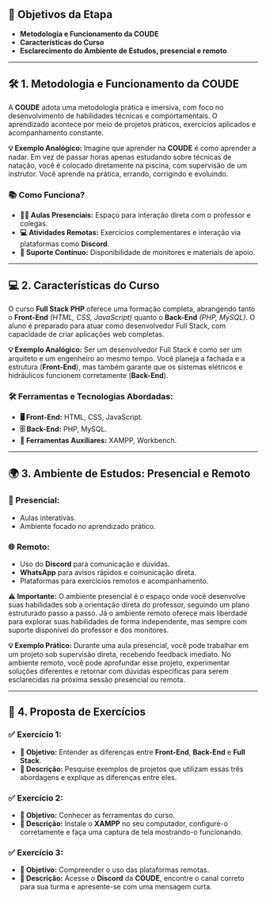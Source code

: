 ## **🎯 Objetivos da Etapa**

- **Metodologia e Funcionamento da COUDE**
- **Características do Curso**
- **Esclarecimento do Ambiente de Estudos, presencial e remoto**

---

## **🛠️ 1. Metodologia e Funcionamento da COUDE**

A **COUDE** adota uma metodologia prática e imersiva, com foco no desenvolvimento de habilidades técnicas e comportamentais. O aprendizado acontece por meio de projetos práticos, exercícios aplicados e acompanhamento constante.

**💡 Exemplo Analógico:**
Imagine que aprender na **COUDE** é como aprender a nadar. Em vez de passar horas apenas estudando sobre técnicas de natação, você é colocado diretamente na piscina, com supervisão de um instrutor. Você aprende na prática, errando, corrigindo e evoluindo.

### **📚 Como Funciona?**

- **🧑‍🏫 Aulas Presenciais:** Espaço para interação direta com o professor e colegas.
- **💻 Atividades Remotas:** Exercícios complementares e interação via plataformas como **Discord**.
- **🤝 Suporte Contínuo:** Disponibilidade de monitores e materiais de apoio.

---

## **💻 2. Características do Curso**

O curso **Full Stack PHP** oferece uma formação completa, abrangendo tanto o **Front-End** *(HTML, CSS, JavaScript)* quanto o **Back-End** *(PHP, MySQL)*. O aluno é preparado para atuar como desenvolvedor Full Stack, com capacidade de criar aplicações web completas.

**💡 Exemplo Analógico:**
Ser um desenvolvedor Full Stack é como ser um arquiteto e um engenheiro ao mesmo tempo. Você planeja a fachada e a estrutura (**Front-End**), mas também garante que os sistemas elétricos e hidráulicos funcionem corretamente (**Back-End**).

### **🛠️ Ferramentas e Tecnologias Abordadas:**

- **🖥️ Front-End:** HTML, CSS, JavaScript.
- **🗄️ Back-End:** PHP, MySQL.
- **🔧 Ferramentas Auxiliares:** XAMPP, Workbench.

---

## **🌍 3. Ambiente de Estudos: Presencial e Remoto**

### **🏫 Presencial:**

- Aulas interativas.
- Ambiente focado no aprendizado prático.

### **🌐 Remoto:**

- Uso do **Discord** para comunicação e dúvidas.
- **WhatsApp** para avisos rápidos e comunicação direta.
- Plataformas para exercícios remotos e acompanhamento.

**⚠️ Importante:** O ambiente presencial é o espaço onde você desenvolve suas habilidades sob a orientação direta do professor, seguindo um plano estruturado passo a passo. Já o ambiente remoto oferece mais liberdade para explorar suas habilidades de forma independente, mas sempre com suporte disponível do professor e dos monitores.

**💡 Exemplo Prático:**
Durante uma aula presencial, você pode trabalhar em um projeto sob supervisão direta, recebendo feedback imediato. No ambiente remoto, você pode aprofundar esse projeto, experimentar soluções diferentes e retornar com dúvidas específicas para serem esclarecidas na próxima sessão presencial ou remota.

---

## **📝 4. Proposta de Exercícios**

### **✅ Exercício 1:**

- **🎯 Objetivo:** Entender as diferenças entre **Front-End**, **Back-End** e **Full Stack**.
- **📝 Descrição:** Pesquise exemplos de projetos que utilizam essas três abordagens e explique as diferenças entre eles.

### **✅ Exercício 2:**

- **🎯 Objetivo:** Conhecer as ferramentas do curso.
- **📝 Descrição:** Instale o **XAMPP** no seu computador, configure-o corretamente e faça uma captura de tela mostrando-o funcionando.

### **✅ Exercício 3:**

- **🎯 Objetivo:** Compreender o uso das plataformas remotas.
- **📝 Descrição:** Acesse o **Discord** da **COUDE**, encontre o canal correto para sua turma e apresente-se com uma mensagem curta.



